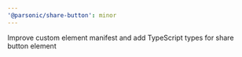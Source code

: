 ```yaml
---
'@parsonic/share-button': minor
---
```


Improve custom element manifest and add TypeScript types for share button element
